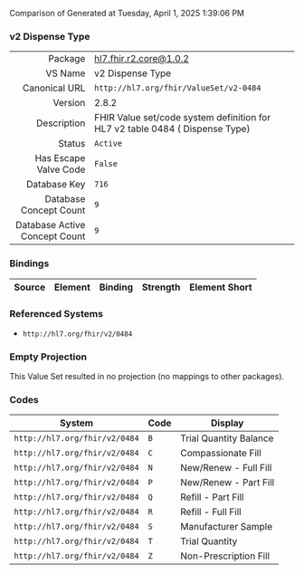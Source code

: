 Comparison of 
Generated at Tuesday, April 1, 2025 1:39:06 PM

### v2 Dispense Type

|      |     |
| ---: | --- |
| Package | hl7.fhir.r2.core@1.0.2 |
| VS Name | v2 Dispense Type |
| Canonical URL | `http://hl7.org/fhir/ValueSet/v2-0484` |
| Version | 2.8.2 |
| Description | FHIR Value set/code system definition for HL7 v2 table 0484 ( Dispense Type) |
| Status | `Active` |
| Has Escape Valve Code | `False` |
| Database Key | `716` |
| Database Concept Count | `9` |
| Database Active Concept Count | `9` |
### Bindings

| Source | Element | Binding | Strength | Element Short |
| ------ | ------- | ------- | -------- | ------------- |

### Referenced Systems

* `http://hl7.org/fhir/v2/0484`
### Empty Projection

This Value Set resulted in no projection (no mappings to other packages).

### Codes

| System | Code | Display |
| ------ | ---- | ------- |
| `http://hl7.org/fhir/v2/0484` | `B` | Trial Quantity Balance |
| `http://hl7.org/fhir/v2/0484` | `C` | Compassionate Fill |
| `http://hl7.org/fhir/v2/0484` | `N` | New/Renew - Full Fill |
| `http://hl7.org/fhir/v2/0484` | `P` | New/Renew - Part Fill |
| `http://hl7.org/fhir/v2/0484` | `Q` | Refill - Part Fill |
| `http://hl7.org/fhir/v2/0484` | `R` | Refill - Full Fill |
| `http://hl7.org/fhir/v2/0484` | `S` | Manufacturer Sample |
| `http://hl7.org/fhir/v2/0484` | `T` | Trial Quantity |
| `http://hl7.org/fhir/v2/0484` | `Z` | Non-Prescription Fill |
